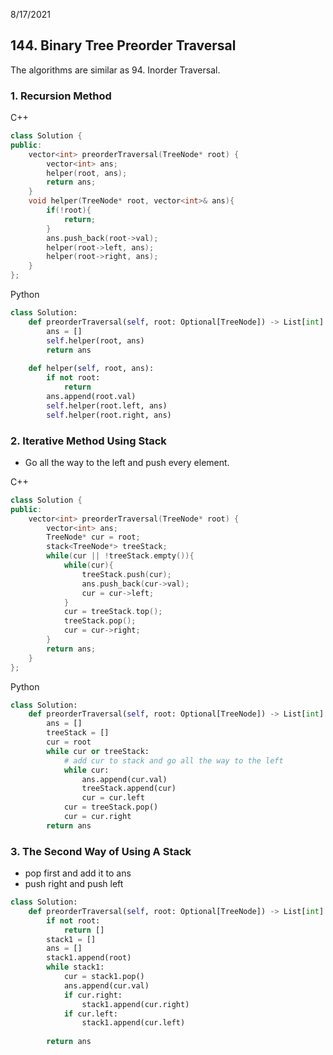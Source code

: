 8/17/2021
## 144. Binary Tree Preorder Traversal
The algorithms are similar as 94. Inorder Traversal.
### 1. Recursion Method

C++
```c++
class Solution {
public:
    vector<int> preorderTraversal(TreeNode* root) {
        vector<int> ans;
        helper(root, ans);
        return ans;
    }
    void helper(TreeNode* root, vector<int>& ans){
        if(!root){
            return;
        }
        ans.push_back(root->val);
        helper(root->left, ans);
        helper(root->right, ans);
    }
};
```
Python
```python
class Solution:
    def preorderTraversal(self, root: Optional[TreeNode]) -> List[int]:
        ans = []
        self.helper(root, ans)
        return ans
    
    def helper(self, root, ans):
        if not root:
            return
        ans.append(root.val)
        self.helper(root.left, ans)
        self.helper(root.right, ans)
```

### 2. Iterative Method Using Stack
- Go all the way to the left and push every element.

C++
```c++
class Solution {
public:
    vector<int> preorderTraversal(TreeNode* root) {
        vector<int> ans;
        TreeNode* cur = root;
        stack<TreeNode*> treeStack;
        while(cur || !treeStack.empty()){
            while(cur){
                treeStack.push(cur);
                ans.push_back(cur->val);
                cur = cur->left;
            }
            cur = treeStack.top();
            treeStack.pop();
            cur = cur->right;
        }
        return ans;
    }
};
```

Python
``` Python
class Solution:
    def preorderTraversal(self, root: Optional[TreeNode]) -> List[int]:
        ans = []
        treeStack = []
        cur = root
        while cur or treeStack:
            # add cur to stack and go all the way to the left
            while cur:
                ans.append(cur.val)
                treeStack.append(cur)
                cur = cur.left
            cur = treeStack.pop()
            cur = cur.right
        return ans
```

### 3. The Second Way of Using A Stack

- pop first and add it to ans
- push right and push left

```python
class Solution:
    def preorderTraversal(self, root: Optional[TreeNode]) -> List[int]:
        if not root:
            return []
        stack1 = []
        ans = []
        stack1.append(root)
        while stack1:
            cur = stack1.pop()
            ans.append(cur.val)
            if cur.right:
                stack1.append(cur.right)
            if cur.left:
                stack1.append(cur.left)
        
        return ans
```
